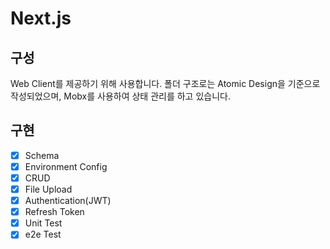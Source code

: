# Next.js

## 구성

Web Client를 제공하기 위해 사용합니다. 폴더 구조로는 Atomic Design을 기준으로 작성되었으며, Mobx를 사용하여 상태 관리를 하고 있습니다.

## 구현

* [x] Schema
* [x] Environment Config
* [x] CRUD
* [x] File Upload
* [x] Authentication(JWT)
* [x] Refresh Token
* [x] Unit Test
* [x] e2e Test